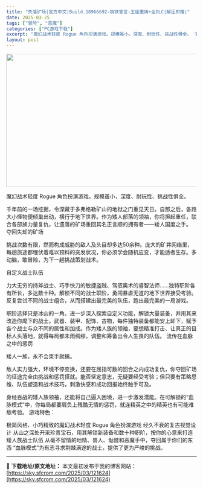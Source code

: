 ```yaml
---
title: "失落矿场|官方中文|Build.18966692-钢铁誓言-王座重铸+全DLC|解压即撸|"
date: 2025-03-25
tags: ["冒险", "恶魔"]
categories: ["PC游戏下载"]
excerpt: "魔幻战术轻度 Rogue 角色扮演游戏。规模虽小，深度、耐玩性、挑战性俱全。 千年前的一场挖掘，令深藏于多弗格勒矿山的地狱之门重见天日。自那之后，各路大小怪物便倾巢出动，横行于地下世界。作为矮人部落的领袖，你将担起重任，联合各部族力量复仇，让遗落的矿场重回其名正言顺的拥有者——矮人国度之手。 夺回失&hellip;"
layout: post
---
```


<img class="aligncenter size-full wp-image-121588" src="https://sky.sfcrom.com/wp-content/uploads/2025/03/2025032501370950.webp" alt="" width="616" height="353" />

魔幻战术轻度 Rogue 角色扮演游戏。规模虽小，深度、耐玩性、挑战性俱全。

千年前的一场挖掘，令深藏于多弗格勒矿山的地狱之门重见天日。自那之后，各路大小怪物便倾巢出动，横行于地下世界。作为矮人部落的领袖，你将担起重任，联合各部族力量复仇，让遗落的矿场重回其名正言顺的拥有者——矮人国度之手。
夺回失却的矿场

挑战次数有限，然而构成威胁的敌人及头目却多达50余种。庞大的矿井网络里，每趟旅途都埋伏着难以预料的突发状况，你必须学会随机应变，才能适者生存。多动脑，敢冒险，为下一趟挑战策划战术。

自定义战士队伍

力大无穷的持斧战士、巧手快刀的敏捷盗贼、驾驭奥术的睿智法师……独特职阶各有所长，多达数十种。解锁不同的战士职阶，勇闯暴虐无道的地下世界接受考验。反复尝试不同的战士组合，从而搭建出最完美的队伍，跑出最完美的一局游戏。

职阶选择只是冰山的一角。进一步深入探索自定义功能，解锁大量装备，并用其来改造你麾下的战士。武器、装甲、配饰、古物，每件独特装备都能安上卸下，赋予各个战士与众不同的属性和加成。作为矮人族的领袖，要想精准打击、让真正的目标人头落地，就得每局都未雨绸缪，调整和筹备出令人生畏的队伍。
流传在血脉之中的惩罚

矮人一族，永不会束手就擒。

敌人实力强大，环境不停变换，还要在屈指可数的回合之内成功复仇，你夺回矿场的征途完全由挑战和惩罚搭就。能否坚定意志，无疑要经受考验；但只要有策略思维、队伍塑造和战术技巧，刺激快感和成功回报始终触手可及。

身经百战的矮人族领袖，还能将自己逼入困境，进一步激发潜能。在可解锁的“血脉模式”中，你每局都要肩负上残酷无情的惩罚，就连精英之中的精英也有可能难敌考验。
游戏特色：

极简风格、小巧精致的魔幻战术轻度 Rogue 角色扮演游戏
经久不衰的复古视觉设计
从山之深处开采珍贵宝石，用其解锁新装备和数十种职阶，按你的心意来打造矮人族战士队伍
从毫不留情的地精、兽人、骷髅和恶魔手中，夺回属于你们的东西
“血脉模式”为有志寻求荆棘满途的战士，提供了更为严峻的挑战。

---
📖 **下载地址/原文地址：** 本文最初发布于我的博客网站：[https://sky.sfcrom.com/2025/03/121624](https://sky.sfcrom.com/2025/03/121624)

